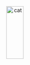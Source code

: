 


<div align="center" />
<img src="https://github.com/chrisnph/chrisnph/blob/main/images/cat.gif?raw=true" alt="cat" height="140" style="margin-right: 10px; height: 140px; width: 30%"/>
<!-- 
<img src="https://github-readme-stats.vercel.app/api/top-langs/?username=chrisnph&langs_count=10&theme=algolia&layout=compact" alt="chrisnph" style="width: 70%; height: auto"/>
 -->
</div>

<!--

<hr style="height: 1px; background: #ffffff">

<div style="display: inline-flex;margin-top: 30px;justify-content: space-evenly">

<div>
<img src="https://github-readme-stats.vercel.app/api?username=chrisnph&show_icons=true&theme=algolia" alt="chrisnph" />
</div>

<div>
<img src="https://github-readme-stats.vercel.app/api/top-langs/?username=chrisnph&layout=compact&show_icons=true&theme=algolia" alt="chrisnph" />
</div>

</div>

<div style="min-height:300px; display: flex; align-items: flex-end; justify-content: flex-end">
<img src="https://komarev.com/ghpvc/?username=chrisnph&color=blue&style=flat-square" align="right"/>
</div>

-->
